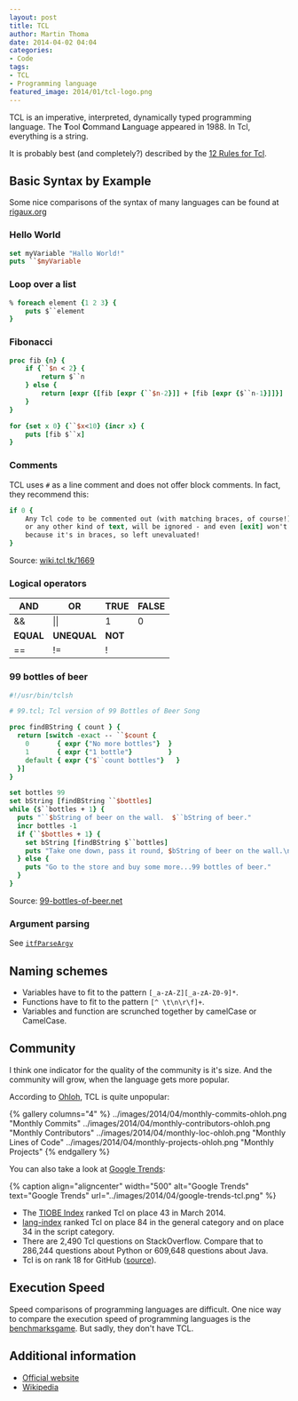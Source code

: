 ```yaml
---
layout: post
title: TCL
author: Martin Thoma
date: 2014-04-02 04:04
categories:
- Code
tags:
- TCL
- Programming language
featured_image: 2014/01/tcl-logo.png
---
```


TCL is an imperative, interpreted, dynamically typed programming language. The
**T**ool **C**ommand **L**anguage appeared in 1988. In Tcl, everything is a string.

It is probably best (and completely?)
described by the [12 Rules for Tcl](../tcl-12-rules.html).

## Basic Syntax by Example

Some nice comparisons of the syntax of many languages can be found at [rigaux.org](http://rigaux.org/language-study/syntax-across-languages.html)

### Hello World

```tcl
set myVariable "Hallo World!"
puts ``$myVariable
```

### Loop over a list
```tcl
% foreach element {1 2 3} {
    puts $``element
}
```

### Fibonacci

```tcl
proc fib {n} {
    if {``$n < 2} {
        return $``n
    } else {
        return [expr {[fib [expr {``$n-2}]] + [fib [expr {$``n-1}]]}]
    }
}

for {set x 0} {``$x<10} {incr x} {
    puts [fib $``x]
}
```

### Comments

TCL uses `#` as a line comment and does not offer block comments. In fact, they
recommend this:

```tcl
if 0 {
    Any Tcl code to be commented out (with matching braces, of course!)
    or any other kind of text, will be ignored - and even [exit] won't fire
    because it's in braces, so left unevaluated!
}
```

Source: [wiki.tcl.tk/1669](http://wiki.tcl.tk/1669)

### Logical operators


| AND   | OR           | TRUE | FALSE |
|-------|--------------|------|-------|
| &&    | &#124;&#124; |   1  |     0 |
| **EQUAL** | **UNEQUAL**      | **NOT**  |       |
|  ==   |    !=        |   !  |       |

### 99 bottles of beer

```tcl
#!/usr/bin/tclsh

# 99.tcl; Tcl version of 99 Bottles of Beer Song

proc findBString { count } {
  return [switch -exact -- ``$count {
    0       { expr {"No more bottles"}  }
    1       { expr {"1 bottle"}         }
    default { expr {"$``count bottles"}   }
  }]
}

set bottles 99
set bString [findBString ``$bottles]
while {$``bottles + 1} {
  puts "``$bString of beer on the wall.  $``bString of beer."
  incr bottles -1
  if {``$bottles + 1} {
    set bString [findBString $``bottles]
    puts "Take one down, pass it round, $bString of beer on the wall.\n"
  } else {
    puts "Go to the store and buy some more...99 bottles of beer."
  }
}
```

Source: [99-bottles-of-beer.net](http://99-bottles-of-beer.net/language-tcl-797.html)

### Argument parsing ###
See [`itfParseArgv`](http://www.cs.cmu.edu/~tanja/Lectures/JRTkDoc/OldDoc/interface/parseArgv.html)

## Naming schemes

* Variables have to fit to the pattern `[_a-zA-Z][_a-zA-Z0-9]*`.
* Functions have to fit to the pattern `[^ \t\n\r\f]+`.
* Variables and function are scrunched together by camelCase or CamelCase.

## Community

I think one indicator for the quality of the community is it's size. And the
community will grow, when the language gets more popular.

According to [Ohloh](http://www.ohloh.net/languages/compare), TCL is quite unpopular:

{% gallery columns="4" %}
    ../images/2014/04/monthly-commits-ohloh.png       "Monthly Commits"
    ../images/2014/04/monthly-contributors-ohloh.png  "Monthly Contributors"
    ../images/2014/04/monthly-loc-ohloh.png           "Monthly Lines of Code"
    ../images/2014/04/monthly-projects-ohloh.png      "Monthly Projects"
{% endgallery %}

You can also take a look at [Google Trends](http://www.google.com/trends/):

{% caption align="aligncenter" width="500" alt="Google Trends" text="Google Trends" url="../images/2014/04/google-trends-tcl.png" %}

* The [TIOBE Index](http://www.tiobe.com/index.php/content/paperinfo/tpci/index.html)
ranked Tcl on place 43 in March 2014.
* [lang-index](http://lang-index.sourceforge.net/) ranked Tcl on place 84 in the
  general category and on place 34 in the script category.
* There are 2,490 Tcl questions on StackOverflow. Compare that to 286,244 
  questions about Python or 609,648 questions about Java.
* Tcl is on rank 18 for GitHub ([source](http://adambard.com/blog/top-github-languages-for-2013-so-far/)).

## Execution Speed

Speed comparisons of programming languages are difficult. One nice way to 
compare the execution speed of programming languages is the [benchmarksgame](http://benchmarksgame.alioth.debian.org/). But sadly, they don't have TCL.

## Additional information

* [Official website](http://www.tcl.tk/)
* [Wikipedia](https://en.wikipedia.org/wiki/Tcl)